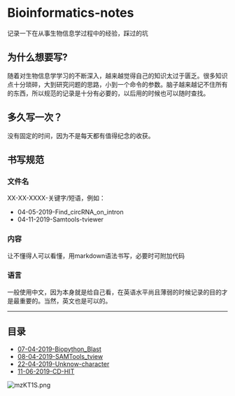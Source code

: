 # Bioinformatics-notes

记录一下在从事生物信息学过程中的经验，踩过的坑
## 为什么想要写?
随着对生物信息学学习的不断深入，越来越觉得自己的知识太过于匮乏。很多知识点十分琐碎，大到研究问题的思路，小到一个命令的参数。脑子越来越记不住所有的东西，所以规范的记录是十分有必要的，以后用的时候也可以随时查找。
## 多久写一次？
没有固定的时间，因为不是每天都有值得纪念的收获。
## 书写规范
### 文件名
XX-XX-XXXX-关键字/短语，例如：
 - 04-05-2019-Find_circRNA_on_intron
 - 04-11-2019-Samtools-tviewer
### 内容
让不懂得人可以看懂，用markdown语法书写，必要时可附加代码
### 语言
一般使用中文，因为本身就是给自己看，在英语水平尚且薄弱的时候记录的目的才是最重要的。当然，英文也是可以的。
***
## 目录
 - [07-04-2019-Biopython_Blast](https://github.com/PSSUN/Bioinformatics-notes/blob/master/07-04-2019-Biopython_Blast.md)
 - [08-04-2019-SAMTools_tview](https://github.com/PSSUN/Bioinformatics-notes/blob/master/08-04-2019-SAMTools_tview.md)
 - [22-04-2019-Unknow-character](https://github.com/PSSUN/Bioinformatics-notes/blob/master/22-04-2019-Unknow-character.md)
 - [11-06-2019-CD-HIT](https://github.com/PSSUN/Bioinformatics-notes/blob/master/11-06-2019-CD-HIT.md)

![mzKT1S.png](https://s2.ax1x.com/2019/08/31/mzKT1S.png)

